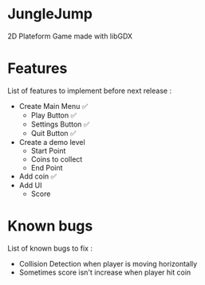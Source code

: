 # JungleJump
2D Plateform Game made with libGDX

# Features
List of features to implement before next release :
- Create Main Menu ✅
    - Play Button ✅
    - Settings Button ✅
    - Quit Button ✅
- Create a demo level
    - Start Point
    - Coins to collect
    - End Point
- Add coin ✅
- Add UI
    - Score

# Known bugs
List of known bugs to fix :
- Collision Detection when player is moving horizontally
- Sometimes score isn't increase when player hit coin
